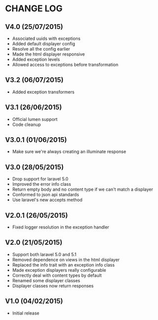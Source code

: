 CHANGE LOG
==========


## V4.0 (25/07/2015)

* Associated uuids with exceptions
* Added default displayer config
* Resolve all the config earlier
* Made the html displayer responsive
* Added exception levels
* Allowed access to exceptions before transformation


## V3.2 (06/07/2015)

* Added exception transformers


## V3.1 (26/06/2015)

* Official lumen support
* Code cleanup


## V3.0.1 (01/06/2015)

* Make sure we're always creating an illuminate response


## V3.0 (28/05/2015)

* Drop support for laravel 5.0
* Improved the error info class
* Return empty body and no content type if we can't match a displayer
* Conformed to json api standards
* Use laravel's new accepts method


## V2.0.1 (26/05/2015)

* Fixed logger resolution in the exception handler


## V2.0 (21/05/2015)

* Support both laravel 5.0 and 5.1
* Removed dependence on views in the html displayer
* Replaced the info trait with an exception info class
* Made exception displayers really configurable
* Correctly deal with content types by default
* Renamed some displayer classes
* Displayer classes now return responses


## V1.0 (04/02/2015)

* Initial release
